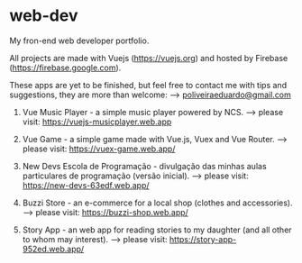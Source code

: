 # web-dev
My fron-end web developer portfolio.

All projects are made with Vuejs (https://vuejs.org) and hosted by Firebase (https://firebase.google.com).

These apps are yet to be finished, but feel free to contact me with tips and suggestions, they are more than welcome:
    --> poliveiraeduardo@gmail.com

  1. Vue Music Player - a simple music player powered by NCS.
    --> please visit: https://vuejs-musicplayer.web.app
  
  3.  Vue Game - a simple game made with Vue.js, Vuex and Vue Router.
    --> please visit: https://vuex-game.web.app/

  3. New Devs Escola de Programação - divulgação das minhas aulas particulares de programação (versão inicial).
    --> please visit: https://new-devs-63edf.web.app/
    
  4. Buzzi Store - an e-commerce for a local shop (clothes and accessories).
    --> please visit: https://buzzi-shop.web.app/

  5. Story App - an web app for reading stories to my daughter (and all other to whom may interest).
    --> please visit: https://story-app-952ed.web.app/
